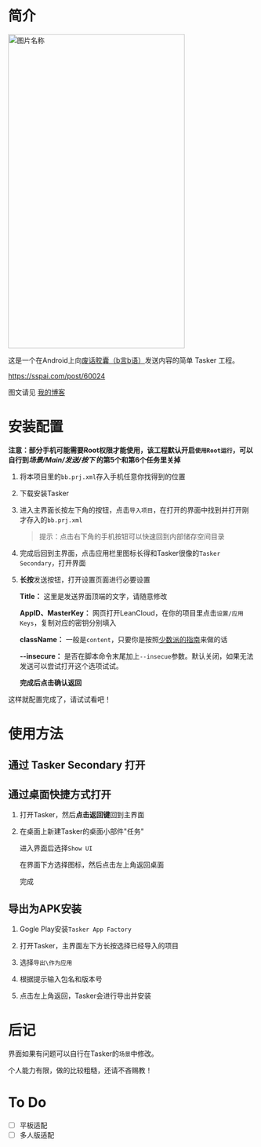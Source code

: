 # 简介

<img src="https://i.loli.net/2020/04/22/Hy7kwJL8FDr6I5O.png" width = "360" height = "640" alt="图片名称" align=center />

这是一个在Android上向[废话胶囊（b言b语）](https://github.com/daibor/nonsense.fun)发送内容的简单 Tasker 工程。

https://sspai.com/post/60024

图文请见 [我的博客](https://jimlee2002.github.io/posts/4394c3fa.html)

# 安装配置

**注意：部分手机可能需要Root权限才能使用，该工程默认开启``使用Root运行``，可以自行到*场景/Main/发送/按下* 的第5个和第6个任务里关掉**

1. 将本项目里的``bb.prj.xml``存入手机任意你找得到的位置

2. 下载安装Tasker

3. 进入主界面长按左下角的按钮，点击`导入项目`，在打开的界面中找到并打开刚才存入的`bb.prj.xml`

   > 提示：点击右下角的手机按钮可以快速回到内部储存空间目录
   >
   
4. 完成后回到主界面，点击应用栏里图标长得和Tasker很像的`Tasker Secondary`，打开界面

5. **长按**发送按钮，打开设置页面进行必要设置

   **Title：** 这里是发送界面顶端的文字，请随意修改

   **AppID、MasterKey：** 网页打开LeanCloud，在你的项目里点击``设置/应用Keys``，复制对应的密钥分别填入

   **className：** 一般是`content`，只要你是按照[少数派的指南](https://sspai.com/post/60024)来做的话

   **--insecure：** 是否在脚本命令末尾加上`--insecue`参数。默认关闭，如果无法发送可以尝试打开这个选项试试。
   
   **完成后点击确认返回**

这样就配置完成了，请试试看吧！

# 使用方法

## 通过 Tasker Secondary 打开

## 通过桌面快捷方式打开

1. 打开Tasker，然后**点击返回键**回到主界面

2. 在桌面上新建Tasker的桌面小部件"任务"

   进入界面后选择`Show UI`

   在界面下方选择图标，然后点击左上角返回桌面

   完成

## 导出为APK安装

1. Gogle Play安装`Tasker App Factory`

2. 打开Tasker，主界面左下方长按选择已经导入的项目

3. 选择`导出\作为应用`

4. 根据提示输入包名和版本号

5. 点击左上角返回，Tasker会进行导出并安装

# 后记

界面如果有问题可以自行在Tasker的`场景`中修改。

个人能力有限，做的比较粗糙，还请不吝赐教！

# To Do
- [ ] 平板适配
- [ ] 多人版适配
